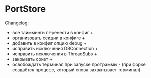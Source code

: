 PortStore
=========

Changelog:
+ все таймминги перенести в конфиг +
+ организовать секции в конфиге +
+ добавить в конфиг опцию debug +
+ исправить исключения DBConnection +
+ исправить исключения в ThreadSubs +
+ закрывать сокет +
+ освобождать терминал при запуске программы - (при форке создаётся процесс, который снова захватывает терминал)
